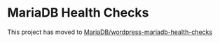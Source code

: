 # MariaDB Health Checks

This project has moved to [MariaDB/wordpress-mariadb-health-checks](https://github.com/MariaDB/wordpress-mariadb-health-checks)

